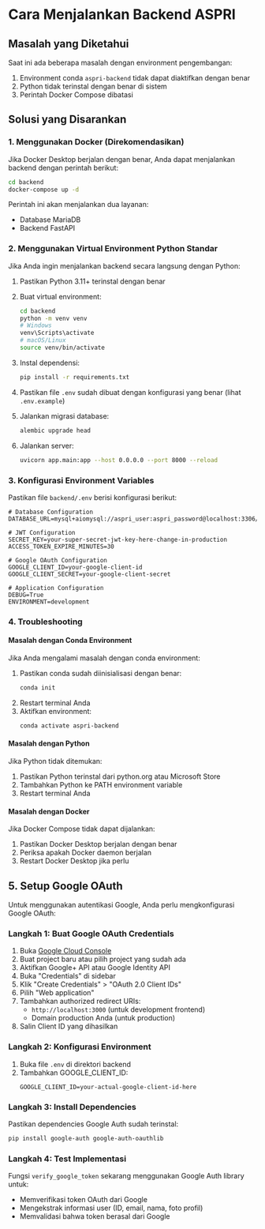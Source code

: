 # Cara Menjalankan Backend ASPRI

## Masalah yang Diketahui

Saat ini ada beberapa masalah dengan environment pengembangan:

1. Environment conda `aspri-backend` tidak dapat diaktifkan dengan benar
2. Python tidak terinstal dengan benar di sistem
3. Perintah Docker Compose dibatasi

## Solusi yang Disarankan

### 1. Menggunakan Docker (Direkomendasikan)

Jika Docker Desktop berjalan dengan benar, Anda dapat menjalankan backend dengan perintah berikut:

```bash
cd backend
docker-compose up -d
```

Perintah ini akan menjalankan dua layanan:
- Database MariaDB
- Backend FastAPI

### 2. Menggunakan Virtual Environment Python Standar

Jika Anda ingin menjalankan backend secara langsung dengan Python:

1. Pastikan Python 3.11+ terinstal dengan benar
2. Buat virtual environment:
   ```bash
   cd backend
   python -m venv venv
   # Windows
   venv\Scripts\activate
   # macOS/Linux
   source venv/bin/activate
   ```

3. Instal dependensi:
   ```bash
   pip install -r requirements.txt
   ```

4. Pastikan file `.env` sudah dibuat dengan konfigurasi yang benar (lihat `.env.example`)

5. Jalankan migrasi database:
   ```bash
   alembic upgrade head
   ```

6. Jalankan server:
   ```bash
   uvicorn app.main:app --host 0.0.0.0 --port 8000 --reload
   ```

### 3. Konfigurasi Environment Variables

Pastikan file `backend/.env` berisi konfigurasi berikut:

```env
# Database Configuration
DATABASE_URL=mysql+aiomysql://aspri_user:aspri_password@localhost:3306/aspri_db

# JWT Configuration
SECRET_KEY=your-super-secret-jwt-key-here-change-in-production
ACCESS_TOKEN_EXPIRE_MINUTES=30

# Google OAuth Configuration
GOOGLE_CLIENT_ID=your-google-client-id
GOOGLE_CLIENT_SECRET=your-google-client-secret

# Application Configuration
DEBUG=True
ENVIRONMENT=development
```

### 4. Troubleshooting

#### Masalah dengan Conda Environment
Jika Anda mengalami masalah dengan conda environment:
1. Pastikan conda sudah diinisialisasi dengan benar:
   ```bash
   conda init
   ```
2. Restart terminal Anda
3. Aktifkan environment:
   ```bash
   conda activate aspri-backend
   ```

#### Masalah dengan Python
Jika Python tidak ditemukan:
1. Pastikan Python terinstal dari python.org atau Microsoft Store
2. Tambahkan Python ke PATH environment variable
3. Restart terminal Anda

#### Masalah dengan Docker
Jika Docker Compose tidak dapat dijalankan:
1. Pastikan Docker Desktop berjalan dengan benar
2. Periksa apakah Docker daemon berjalan
3. Restart Docker Desktop jika perlu
## 5. Setup Google OAuth

Untuk menggunakan autentikasi Google, Anda perlu mengkonfigurasi Google OAuth:

### Langkah 1: Buat Google OAuth Credentials
1. Buka [Google Cloud Console](https://console.cloud.google.com/)
2. Buat project baru atau pilih project yang sudah ada
3. Aktifkan Google+ API atau Google Identity API
4. Buka "Credentials" di sidebar
5. Klik "Create Credentials" > "OAuth 2.0 Client IDs"
6. Pilih "Web application"
7. Tambahkan authorized redirect URIs:
   - `http://localhost:3000` (untuk development frontend)
   - Domain production Anda (untuk production)
8. Salin Client ID yang dihasilkan

### Langkah 2: Konfigurasi Environment
1. Buka file `.env` di direktori backend
2. Tambahkan GOOGLE_CLIENT_ID:
   ```env
   GOOGLE_CLIENT_ID=your-actual-google-client-id-here
   ```

### Langkah 3: Install Dependencies
Pastikan dependencies Google Auth sudah terinstal:
```bash
pip install google-auth google-auth-oauthlib
```

### Langkah 4: Test Implementasi
Fungsi `verify_google_token` sekarang menggunakan Google Auth library untuk:
- Memverifikasi token OAuth dari Google
- Mengekstrak informasi user (ID, email, nama, foto profil)
- Memvalidasi bahwa token berasal dari Google
